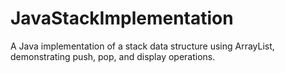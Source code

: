 # JavaStackImplementation
A Java implementation of a stack data structure using ArrayList, demonstrating push, pop, and display operations.
